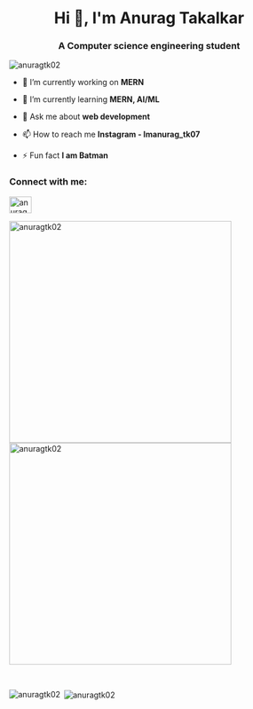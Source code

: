 <h1 align="center">Hi 👋, I'm Anurag Takalkar</h1>
<h3 align="center">A Computer science engineering student</h3>


<p align="left"> <img src="https://komarev.com/ghpvc/?username=anuragtk02&label=Profile%20views&color=0e75b6&style=flat" alt="anuragtk02" /> </p>

- 🔭 I’m currently working on **MERN**

- 🌱 I’m currently learning **MERN, AI/ML**

- 💬 Ask me about **web development**

- 📫 How to reach me **Instagram - Imanurag_tk07**

- ⚡ Fun fact **I am Batman**

<h3 align="left">Connect with me:</h3>
<p align="left">
<a href="https://linkedin.com/in/anurag-takalkar" target="blank"><img align="center" src="https://raw.githubusercontent.com/rahuldkjain/github-profile-readme-generator/master/src/images/icons/Social/linked-in-alt.svg" alt="anurag-takalkar" height="30" width="40" /></a>

</p>

<p>
  <img align="left" src="https://github-readme-stats.vercel.app/api/top-langs?username=anuragtk02&show_icons=true&locale=en&layout=compact" alt="anuragtk02" width="400" />
</p>

<p>
  <img align="center" src="https://github-readme-stats.vercel.app/api?username=anuragtk02&show_icons=true&locale=en" alt="anuragtk02" width="400" />
</p>

<br>


<p><img align="left" src="https://github-readme-stats.vercel.app/api/top-langs?username=anuragtk02&show_icons=true&locale=en&layout=compact" alt="anuragtk02" /></p>

<p>&nbsp;<img align="center" src="https://github-readme-stats.vercel.app/api?username=anuragtk02&show_icons=true&locale=en" alt="anuragtk02" /></p>
